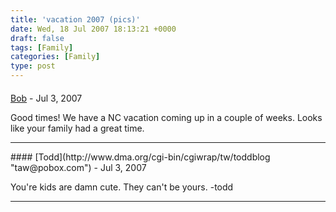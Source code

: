 ```yaml
---
title: 'vacation 2007 (pics)'
date: Wed, 18 Jul 2007 18:13:21 +0000
draft: false
tags: [Family]
categories: [Family]
type: post
---
```



#### 
[Bob](http://4clubbs.wordpress.com "bclubbs@gmail.com") - <time datetime="2007-07-25 16:53:00">Jul 3, 2007</time>

Good times! We have a NC vacation coming up in a couple of weeks. Looks like your family had a great time.
<hr />
#### 
[Todd](http://www.dma.org/cgi-bin/cgiwrap/tw/toddblog "taw@pobox.com") - <time datetime="2007-07-18 23:52:05">Jul 3, 2007</time>

You're kids are damn cute. They can't be yours. -todd
<hr />
